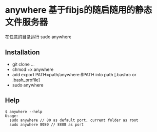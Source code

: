 anywhere 基于fibjs的随启随用的静态文件服务器
==============================

在任意的目录运行 sudo  anywhere

## Installation
- git clone ...
- chmod +x anywhere
- add export PATH=path/anywhere:$PATH into path [.bashrc or .bash_profile]
- sudo anywhere

## Help
```
$ anywhere --help
Usage:
  sudo anywhere // 80 as default port, current folder as root
  sudo anywhere 8080 // 8888 as port
```
